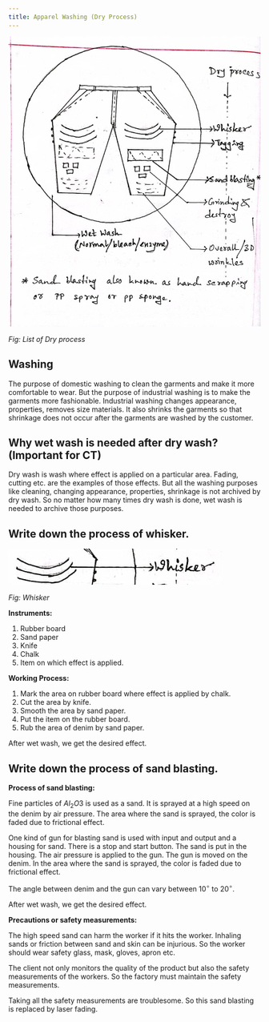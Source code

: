 ```yaml
---
title: Apparel Washing (Dry Process)
---
```


![](./img/2023-07-10-21-36-19.png)

_Fig: List of Dry process_

## Washing

The purpose of domestic washing to clean the garments and make it more comfortable to wear. But the purpose of industrial washing is to make the garments more fashionable. Industrial washing changes appearance, properties, removes size materials. It also shrinks the garments so that shrinkage does not occur after the garments are washed by the customer.

## Why wet wash is needed after dry wash? (Important for CT)

Dry wash is wash where effect is applied on a particular area. Fading, cutting etc. are the examples of those effects. But all the washing purposes like cleaning, changing appearance, properties, shrinkage is not archived by dry wash. So no matter how many times dry wash is done, wet wash is needed to archive those purposes.

## Write down the process of whisker.

![](./img/2023-07-10-21-41-40.png)

_Fig: Whisker_

**Instruments:**

1. Rubber board
2. Sand paper
3. Knife
4. Chalk
5. Item on which effect is applied.

**Working Process:**

1. Mark the area on rubber board where effect is applied by chalk.
2. Cut the area by knife.
3. Smooth the area by sand paper.
4. Put the item on the rubber board.
5. Rub the area of denim by sand paper.

After wet wash, we get the desired effect.

## Write down the process of sand blasting.

**Process of sand blasting:**

Fine particles of $Al_2O3$ is used as a sand. It is sprayed at a high speed on the denim by air pressure. The area where the sand is sprayed, the color is faded due to frictional effect.

One kind of gun for blasting sand is used with input and output and a housing for sand. There is a stop and start button. The sand is put in the housing. The air pressure is applied to the gun. The gun is moved on the denim. In the area where the sand is sprayed, the color is faded due to frictional effect.

The angle between denim and the gun can vary between $10^{\circ}$ to $20^{\circ}$.

After wet wash, we get the desired effect.

**Precautions or safety measurements:**

The high speed sand can harm the worker if it hits the worker. Inhaling sands or friction between sand and skin can be injurious. So the worker should wear safety glass, mask, gloves, apron etc.

The client not only monitors the quality of the product but also the safety measurements of the workers. So the factory must maintain the safety measurements.

Taking all the safety measurements are troublesome. So this sand blasting is replaced by laser fading.

